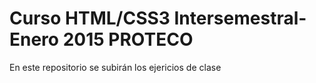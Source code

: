 Curso HTML/CSS3 Intersemestral-Enero 2015 PROTECO
=====================
En este repositorio se subirán los ejericios de clase